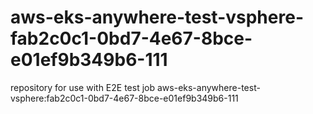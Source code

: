 # aws-eks-anywhere-test-vsphere-fab2c0c1-0bd7-4e67-8bce-e01ef9b349b6-111
repository for use with E2E test job aws-eks-anywhere-test-vsphere:fab2c0c1-0bd7-4e67-8bce-e01ef9b349b6-111
